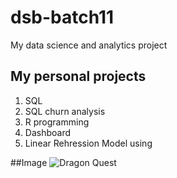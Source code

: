 # dsb-batch11
My data science and analytics project

## My personal projects

1. SQL
2. SQL churn analysis
3. R programming
4. Dashboard
5. Linear Rehression Model using 


##Image
![Dragon Quest](https://www.google.com/url?sa=i&url=https%3A%2F%2Fwww.square-enix-games.com%2Fen_GB%2Fnews%2Fdragon-quest-facts&psig=AOvVaw05yMhju6EStfiRpVUDX7To&ust=1747191751479000&source=images&cd=vfe&opi=89978449&ved=0CBQQjRxqFwoTCICans-6n40DFQAAAAAdAAAAABAJ)
